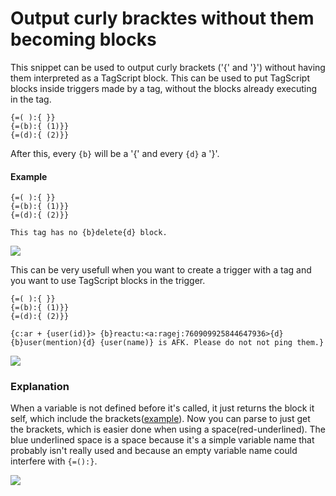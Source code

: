 # Output curly bracktes without them becoming blocks
This snippet can be used to output curly brackets ('{' and '}') without having them interpreted as a TagScript block. This can be used to put TagScript blocks inside triggers made by a tag, without the blocks already executing in the tag.
```
{=( ):{ }}
{=(b):{ (1)}}
{=(d):{ (2)}}
```
After this, every `{b}` will be a '{' and every `{d}` a '}'.

#### Example

```
{=( ):{ }}
{=(b):{ (1)}}
{=(d):{ (2)}}

This tag has no {b}delete{d} block.
```

![](https://i.imgur.com/iR6HkcB.png)

This can be very usefull when you want to create a trigger with a tag and you want to use TagScript blocks in the trigger.

```
{=( ):{ }}
{=(b):{ (1)}}
{=(d):{ (2)}}

{c:ar + {user(id)}> {b}reactu:<a:ragej:760909925844647936>{d}
{b}user(mention){d} {user(name)} is AFK. Please do not not ping them.}
```

![](https://i.imgur.com/RPknUiV.png)

### Explanation

When a variable is not defined before it's called, it just returns the block it self, which include the brackets([example](https://i.imgur.com/mxZiGfn.png)). Now you can parse to just get the brackets, which is easier done when using a space(red-underlined). The blue underlined space is a space because it's a simple variable name that probably isn't really used and because an empty variable name could interfere with `{=():}`.  

![](https://i.imgur.com/jb5jK1Q.png)
